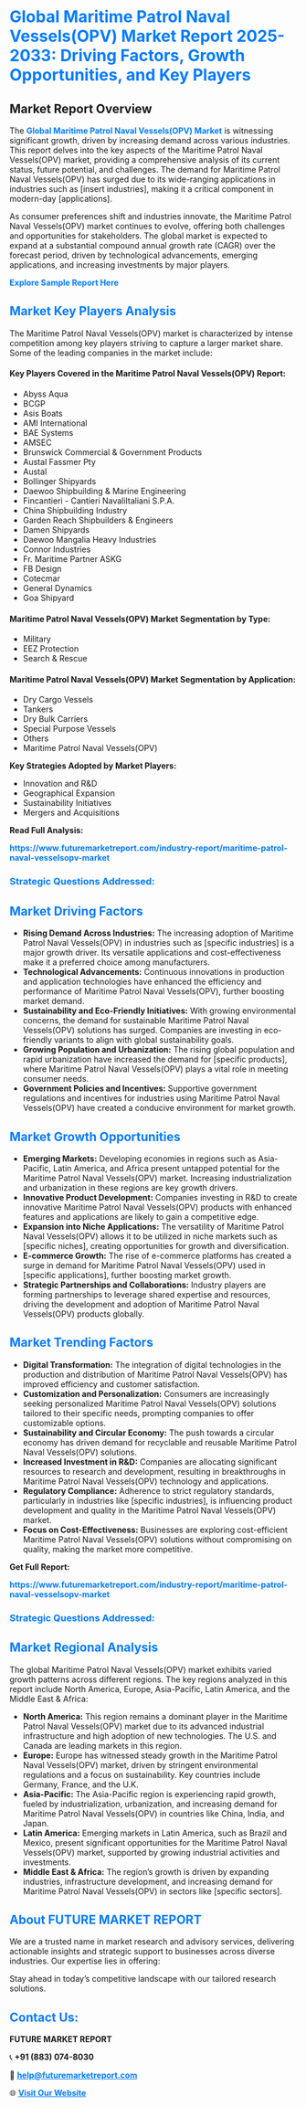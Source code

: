 <h1 style="color: #007BFF;">Global Maritime Patrol Naval Vessels(OPV) Market Report 2025-2033: Driving Factors, Growth Opportunities, and Key Players</h1>

<section id="overview">
<h2>Market Report Overview</h2>
<p>The <a href="https://www.futuremarketreport.com/industry-report/maritime-patrol-naval-vesselsopv-market" style="color: #007BFF; text-decoration: none;"><strong>Global Maritime Patrol Naval Vessels(OPV) Market</strong></a> is witnessing significant growth, driven by increasing demand across various industries. This report delves into the key aspects of the Maritime Patrol Naval Vessels(OPV) market, providing a comprehensive analysis of its current status, future potential, and challenges. The demand for Maritime Patrol Naval Vessels(OPV) has surged due to its wide-ranging applications in industries such as [insert industries], making it a critical component in modern-day [applications].</p>
<p>As consumer preferences shift and industries innovate, the Maritime Patrol Naval Vessels(OPV) market continues to evolve, offering both challenges and opportunities for stakeholders. The global market is expected to expand at a substantial compound annual growth rate (CAGR) over the forecast period, driven by technological advancements, emerging applications, and increasing investments by major players.</p>
</section>

<section id="overview">
<p><a href="https://www.futuremarketreport.com/request-sample/reportId=126470" style="color: #007BFF; text-decoration: none;"><strong>Explore Sample Report Here</strong></a></p>
</section>

<section id="key-players">
<h2 style="color: #007BFF;">Market Key Players Analysis</h2>
<p>The Maritime Patrol Naval Vessels(OPV) market is characterized by intense competition among key players striving to capture a larger market share. Some of the leading companies in the market include:</p>
<h4>Key Players Covered in the Maritime Patrol Naval Vessels(OPV) Report:</h4>
<ul><li>Abyss Aqua</li><li>BCGP</li><li>Asis Boats</li><li>AMI International</li><li>BAE Systems</li><li>AMSEC</li><li>Brunswick Commercial &amp; Government Products</li><li>Austal Fassmer Pty</li><li>Austal</li><li>Bollinger Shipyards</li><li>Daewoo Shipbuilding &amp; Marine Engineering</li><li>Fincantieri - Cantieri NavaliItaliani S.P.A.</li><li>China Shipbuilding Industry</li><li>Garden Reach Shipbuilders &amp; Engineers</li><li>Damen Shipyards</li><li>Daewoo Mangalia Heavy Industries</li><li>Connor Industries</li><li>Fr. Maritime Partner ASKG</li><li>FB Design</li><li>Cotecmar</li><li>General Dynamics</li><li>Goa Shipyard</li></ul>
<h4>Maritime Patrol Naval Vessels(OPV) Market Segmentation by Type:</h4>
<ul><li>Military</li><li>EEZ Protection</li><li>Search &amp; Rescue</li></ul>

<h4>Maritime Patrol Naval Vessels(OPV) Market Segmentation by Application:</h4>
<ul><li>Dry Cargo Vessels</li><li>Tankers</li><li>Dry Bulk Carriers</li><li>Special Purpose Vessels</li><li>Others</li><li>Maritime Patrol Naval Vessels(OPV)</li></ul>
<p><strong>Key Strategies Adopted by Market Players:</strong></p>
<ul>
<li>Innovation and R&D</li>
<li>Geographical Expansion</li>
<li>Sustainability Initiatives</li>
<li>Mergers and Acquisitions</li>
</ul>
</section>

<section>
<p><strong>Read Full Analysis: </strong></p><a href="https://www.futuremarketreport.com/industry-report/maritime-patrol-naval-vesselsopv-market" style="color: #007BFF; text-decoration: none;"><strong>https://www.futuremarketreport.com/industry-report/maritime-patrol-naval-vesselsopv-market</strong></a>
<h3 style="color: #007BFF;">Strategic Questions Addressed:</h3>
</section>

<section id="driving-factors">
<h2 style="color: #007BFF;">Market Driving Factors</h2>
<ul>
<li><strong>Rising Demand Across Industries:</strong> The increasing adoption of Maritime Patrol Naval Vessels(OPV) in industries such as [specific industries] is a major growth driver. Its versatile applications and cost-effectiveness make it a preferred choice among manufacturers.</li>
<li><strong>Technological Advancements:</strong> Continuous innovations in production and application technologies have enhanced the efficiency and performance of Maritime Patrol Naval Vessels(OPV), further boosting market demand.</li>
<li><strong>Sustainability and Eco-Friendly Initiatives:</strong> With growing environmental concerns, the demand for sustainable Maritime Patrol Naval Vessels(OPV) solutions has surged. Companies are investing in eco-friendly variants to align with global sustainability goals.</li>
<li><strong>Growing Population and Urbanization:</strong> The rising global population and rapid urbanization have increased the demand for [specific products], where Maritime Patrol Naval Vessels(OPV) plays a vital role in meeting consumer needs.</li>
<li><strong>Government Policies and Incentives:</strong> Supportive government regulations and incentives for industries using Maritime Patrol Naval Vessels(OPV) have created a conducive environment for market growth.</li>
</ul>
</section>

<section id="growth-opportunities">
<h2 style="color: #007BFF;">Market Growth Opportunities</h2>
<ul>
<li><strong>Emerging Markets:</strong> Developing economies in regions such as Asia-Pacific, Latin America, and Africa present untapped potential for the Maritime Patrol Naval Vessels(OPV) market. Increasing industrialization and urbanization in these regions are key growth drivers.</li>
<li><strong>Innovative Product Development:</strong> Companies investing in R&D to create innovative Maritime Patrol Naval Vessels(OPV) products with enhanced features and applications are likely to gain a competitive edge.</li>
<li><strong>Expansion into Niche Applications:</strong> The versatility of Maritime Patrol Naval Vessels(OPV) allows it to be utilized in niche markets such as [specific niches], creating opportunities for growth and diversification.</li>
<li><strong>E-commerce Growth:</strong> The rise of e-commerce platforms has created a surge in demand for Maritime Patrol Naval Vessels(OPV) used in [specific applications], further boosting market growth.</li>
<li><strong>Strategic Partnerships and Collaborations:</strong> Industry players are forming partnerships to leverage shared expertise and resources, driving the development and adoption of Maritime Patrol Naval Vessels(OPV) products globally.</li>
</ul>
</section>

<section id="trending-factors">
<h2 style="color: #007BFF;">Market Trending Factors</h2>
<ul>
<li><strong>Digital Transformation:</strong> The integration of digital technologies in the production and distribution of Maritime Patrol Naval Vessels(OPV) has improved efficiency and customer satisfaction.</li>
<li><strong>Customization and Personalization:</strong> Consumers are increasingly seeking personalized Maritime Patrol Naval Vessels(OPV) solutions tailored to their specific needs, prompting companies to offer customizable options.</li>
<li><strong>Sustainability and Circular Economy:</strong> The push towards a circular economy has driven demand for recyclable and reusable Maritime Patrol Naval Vessels(OPV) solutions.</li>
<li><strong>Increased Investment in R&D:</strong> Companies are allocating significant resources to research and development, resulting in breakthroughs in Maritime Patrol Naval Vessels(OPV) technology and applications.</li>
<li><strong>Regulatory Compliance:</strong> Adherence to strict regulatory standards, particularly in industries like [specific industries], is influencing product development and quality in the Maritime Patrol Naval Vessels(OPV) market.</li>
<li><strong>Focus on Cost-Effectiveness:</strong> Businesses are exploring cost-efficient Maritime Patrol Naval Vessels(OPV) solutions without compromising on quality, making the market more competitive.</li>
</ul>
</section>

<section>
<p><strong>Get Full Report: </strong></p><a href="https://www.futuremarketreport.com/industry-report/maritime-patrol-naval-vesselsopv-market" style="color: #007BFF; text-decoration: none;"><strong>https://www.futuremarketreport.com/industry-report/maritime-patrol-naval-vesselsopv-market</strong></a>
<h3 style="color: #007BFF;">Strategic Questions Addressed:</h3>
</section>


<section id="regional-analysis">
<h2 style="color: #007BFF;">Market Regional Analysis</h2>
<p>The global Maritime Patrol Naval Vessels(OPV) market exhibits varied growth patterns across different regions. The key regions analyzed in this report include North America, Europe, Asia-Pacific, Latin America, and the Middle East & Africa:</p>
<ul>
<li><strong>North America:</strong> This region remains a dominant player in the Maritime Patrol Naval Vessels(OPV) market due to its advanced industrial infrastructure and high adoption of new technologies. The U.S. and Canada are leading markets in this region.</li>
<li><strong>Europe:</strong> Europe has witnessed steady growth in the Maritime Patrol Naval Vessels(OPV) market, driven by stringent environmental regulations and a focus on sustainability. Key countries include Germany, France, and the U.K.</li>
<li><strong>Asia-Pacific:</strong> The Asia-Pacific region is experiencing rapid growth, fueled by industrialization, urbanization, and increasing demand for Maritime Patrol Naval Vessels(OPV) in countries like China, India, and Japan.</li>
<li><strong>Latin America:</strong> Emerging markets in Latin America, such as Brazil and Mexico, present significant opportunities for the Maritime Patrol Naval Vessels(OPV) market, supported by growing industrial activities and investments.</li>
<li><strong>Middle East & Africa:</strong> The region’s growth is driven by expanding industries, infrastructure development, and increasing demand for Maritime Patrol Naval Vessels(OPV) in sectors like [specific sectors].</li>
</ul>
</section>

<footer>
<h2 style="color: #007BFF;">About FUTURE MARKET REPORT</h2>
<p>We are a trusted name in market research and advisory services, delivering actionable insights and strategic support to businesses across diverse industries. Our expertise lies in offering:</p>

<p>Stay ahead in today’s competitive landscape with our tailored research solutions.</p>

<h2 style="color: #007BFF;">Contact Us:</h2>
<p><strong>FUTURE MARKET REPORT</strong></p>
<p>📞 <strong>+91 (883) 074-8030</strong></p>
<p>📧 <strong><a href="mailto:help@futuremarketreport.com" style="color: #007BFF;">help@futuremarketreport.com</a></strong></p>
<p>🌐 <strong><a href="https://www.futuremarketreport.com/" style="color: #007BFF;">Visit Our Website</a></strong></p>
</footer>